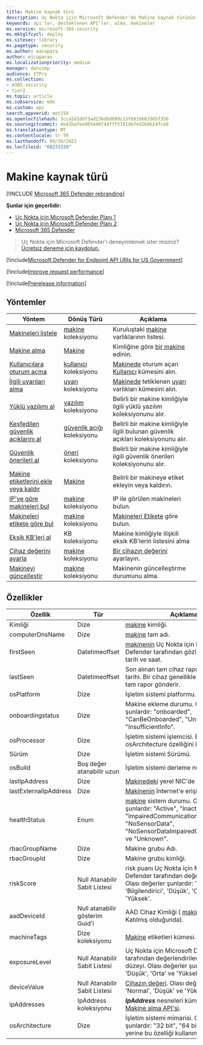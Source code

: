 ```yaml
---
title: Makine kaynak türü
description: Uç Nokta için Microsoft Defender'de Makine kaynak türünün yöntemleri ve özellikleri hakkında bilgi edinin.
keywords: api'ler, desteklenen API'ler, alma, makineler
ms.service: microsoft-365-security
ms.mktglfcycl: deploy
ms.sitesec: library
ms.pagetype: security
ms.author: macapara
author: mjcaparas
ms.localizationpriority: medium
manager: dansimp
audience: ITPro
ms.collection:
- m365-security
- tier2
ms.topic: article
ms.subservice: mde
ms.custom: api
search.appverid: met150
ms.openlocfilehash: 3cca5d1ddf3ad23bdbd699c15f6919b83565f356
ms.sourcegitcommit: 4e42bafee965446f44f7f57d1defed2b9b24fce8
ms.translationtype: MT
ms.contentlocale: tr-TR
ms.lasthandoff: 09/30/2022
ms.locfileid: "68233320"
---
```

# <a name="machine-resource-type"></a>Makine kaynak türü

[!INCLUDE [Microsoft 365 Defender rebranding](../../includes/microsoft-defender.md)]

**Şunlar için geçerlidir:**
- [Uç Nokta için Microsoft Defender Planı 1](https://go.microsoft.com/fwlink/p/?linkid=2154037)
- [Uç Nokta için Microsoft Defender Planı 2](https://go.microsoft.com/fwlink/p/?linkid=2154037)
- [Microsoft 365 Defender](https://go.microsoft.com/fwlink/?linkid=2118804)

> Uç Nokta için Microsoft Defender'ı deneyimlemek ister misiniz? [Ücretsiz deneme için kaydolun.](https://signup.microsoft.com/create-account/signup?products=7f379fee-c4f9-4278-b0a1-e4c8c2fcdf7e&ru=https://aka.ms/MDEp2OpenTrial?ocid=docs-wdatp-exposedapis-abovefoldlink)

[!include[Microsoft Defender for Endpoint API URIs for US Government](../../includes/microsoft-defender-api-usgov.md)]

[!include[Improve request performance](../../includes/improve-request-performance.md)]

[!include[Prerelease information](../../includes/prerelease.md)]

## <a name="methods"></a>Yöntemler

|Yöntem|Dönüş Türü|Açıklama|
|---|---|---|
|[Makineleri listele](get-machines.md)|[makine](machine.md) koleksiyonu|Kuruluştaki [makine](machine.md) varlıklarının listesi.|
|[Makine alma](get-machine-by-id.md)|[Makine](machine.md)|Kimliğine göre [bir makine](machine.md) edinin.|
|[Kullanıcılara oturum açma](get-machine-log-on-users.md)|[kullanıcı](user.md) koleksiyonu|[Makinede](machine.md) oturum açan [Kullanıcı](user.md) kümesini alın.|
|[İlgili uyarıları alma](get-machine-related-alerts.md)|[uyarı](alerts.md) koleksiyonu|[Makinede](machine.md) tetiklenen [uyarı](alerts.md) varlıkları kümesini alın.|
|[Yüklü yazılımı al](get-installed-software.md)|[yazılım](software.md) koleksiyonu|Belirli bir makine kimliğiyle ilgili yüklü yazılım koleksiyonunu alır.|
|[Keşfedilen güvenlik açıklarını al](get-discovered-vulnerabilities.md)|[güvenlik açığı](vulnerability.md) koleksiyonu|Belirli bir makine kimliğiyle ilgili bulunan güvenlik açıkları koleksiyonunu alır.|
|[Güvenlik önerileri al](get-security-recommendations.md)|[öneri](recommendation.md) koleksiyonu|Belirli bir makine kimliğiyle ilgili güvenlik önerileri koleksiyonunu alır.|
|[Makine etiketlerini ekle veya kaldır](add-or-remove-machine-tags.md)|[Makine](machine.md)|Belirli bir makineye etiket ekleyin veya kaldırın.|
|[IP'ye göre makineleri bul](find-machines-by-ip.md)|[makine](machine.md) koleksiyonu|IP ile görülen makineleri bulun.|
|[Makineleri etikete göre bul](find-machines-by-tag.md)|[makine](machine.md) koleksiyonu|[Makineleri Etikete](machine-tags.md) göre bulun.|
|[Eksik KB'leri al](get-missing-kbs-machine.md)|KB koleksiyonu|Makine kimliğiyle ilişkili eksik KB'lerin listesini alma|
|[Cihaz değerini ayarla](set-device-value.md)|[makine](machine.md) koleksiyonu|[Bir cihazın değerini](tvm-assign-device-value.md) ayarlayın.|
|[Makineyi güncelleştir](update-machine-method.md)|[makine](machine.md) koleksiyonu|Makinenin güncelleştirme durumunu alma.|

## <a name="properties"></a>Özellikler

|Özellik|Tür|Açıklama|
|---|---|---|
|Kimliği|Dize|[makine](machine.md) kimliği.|
|computerDnsName|Dize|[makine](machine.md) tam adı.|
|firstSeen|Datetimeoffset|[makinenin](machine.md) Uç Nokta için Microsoft Defender tarafından gözlemlendiği ilk tarih ve saat.|
|lastSeen|Datetimeoffset|Son alınan tam cihaz raporunun saati ve tarihi. Bir cihaz genellikle 24 saatte bir tam rapor gönderir.|
|osPlatform|Dize|İşletim sistemi platformu.|
|onboardingstatus|Dize|Makine ekleme durumu. Olası değerler şunlardır: "onboarded", "CanBeOnboarded", "Unsupported", and "InsufficientInfo".|
|osProcessor|Dize|İşletim sistemi işlemcisi. Bunun yerine osArchitecture özelliğini kullanın.|
|Sürüm|Dize|İşletim sistemi Sürümü.|
|osBuild|Boş değer atanabilir uzun|İşletim sistemi derleme numarası.|
|lastIpAddress|Dize|[Makinedeki](machine.md) yerel NIC'de son IP.|
|lastExternalIpAddress|Dize|[Makinenin](machine.md) İnternet'e erişildiği son IP.|
|healthStatus|Enum|[makine](machine.md) sistem durumu. Olası değerler şunlardır: "Active", "Inactive", "ImpairedCommunication", "NoSensorData", "NoSensorDataImpairedCommunication" ve "Unknown".|
|rbacGroupName|Dize|Makine grubu Adı.|
|rbacGroupId|Dize|Makine grubu kimliği.|
|riskScore|Null Atanabilir Sabit Listesi|risk puanı Uç Nokta için Microsoft Defender tarafından değerlendirildi. Olası değerler şunlardır: 'Yok', 'Bilgilendirici', 'Düşük', 'Orta' ve 'Yüksek'.|
|aadDeviceId|Null atanabilir gösterim Guid'i|AAD Cihaz Kimliği ( [makine](machine.md) AAD'ye Katılmış olduğunda).|
|machineTags|Dize koleksiyonu|[Makine](machine.md) etiketleri kümesi.|
|exposureLevel|Null Atanabilir Sabit Listesi|Uç Nokta için Microsoft Defender tarafından değerlendirilen maruz kalma düzeyi. Olası değerler şunlardır: 'Yok', 'Düşük', 'Orta' ve 'Yüksek'.|
|deviceValue|Null Atanabilir Sabit Listesi|[Cihazın değeri](tvm-assign-device-value.md). Olası değerler şunlardır: 'Normal', 'Düşük' ve 'Yüksek'.|
|ipAddresses|IpAddress koleksiyonu|***IpAddress*** nesneleri kümesi. Bkz. [Makine alma API'si](get-machines.md).|
|osArchitecture|Dize|İşletim sistemi mimarisi. Olası değerler şunlardır: "32 bit", "64 bit". osProcessor yerine bu özelliği kullanın.|
